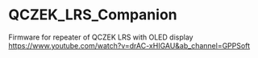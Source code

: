 # QCZEK_LRS_Companion
Firmware for repeater of QCZEK LRS with OLED display
https://www.youtube.com/watch?v=drAC-xHIGAU&ab_channel=GPPSoft
